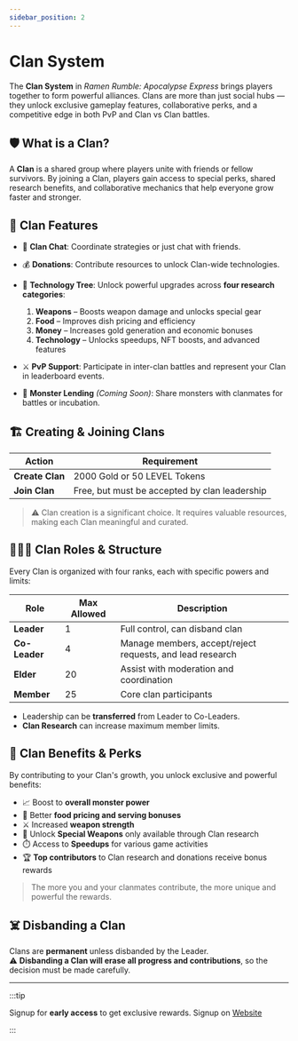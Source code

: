```yaml
---
sidebar_position: 2
---
```


# Clan System

The **Clan System** in _Ramen Rumble: Apocalypse Express_ brings players together to form powerful alliances. Clans are more than just social hubs — they unlock exclusive gameplay features, collaborative perks, and a competitive edge in both PvP and Clan vs Clan battles.

## 🛡️ What is a Clan?

A **Clan** is a shared group where players unite with friends or fellow survivors. By joining a Clan, players gain access to special perks, shared research benefits, and collaborative mechanics that help everyone grow faster and stronger.

## 🧩 Clan Features

- 💬 **Clan Chat**: Coordinate strategies or just chat with friends.
- 💰 **Donations**: Contribute resources to unlock Clan-wide technologies.
- 🔬 **Technology Tree**: Unlock powerful upgrades across **four research categories**:

  1. **Weapons** – Boosts weapon damage and unlocks special gear
  2. **Food** – Improves dish pricing and efficiency
  3. **Money** – Increases gold generation and economic bonuses
  4. **Technology** – Unlocks speedups, NFT boosts, and advanced features

- ⚔️ **PvP Support**: Participate in inter-clan battles and represent your Clan in leaderboard events.
- 🧬 **Monster Lending** _(Coming Soon)_: Share monsters with clanmates for battles or incubation.

## 🏗️ Creating & Joining Clans

| Action          | Requirement                                   |
| --------------- | --------------------------------------------- |
| **Create Clan** | 2000 Gold or 50 LEVEL Tokens                  |
| **Join Clan**   | Free, but must be accepted by clan leadership |

> ⚠️ Clan creation is a significant choice. It requires valuable resources, making each Clan meaningful and curated.

## 🧑‍🤝‍🧑 Clan Roles & Structure

Every Clan is organized with four ranks, each with specific powers and limits:

| Role          | Max Allowed | Description                                               |
| ------------- | ----------- | --------------------------------------------------------- |
| **Leader**    | 1           | Full control, can disband clan                            |
| **Co-Leader** | 4           | Manage members, accept/reject requests, and lead research |
| **Elder**     | 20          | Assist with moderation and coordination                   |
| **Member**    | 25          | Core clan participants                                    |

- Leadership can be **transferred** from Leader to Co-Leaders.
- **Clan Research** can increase maximum member limits.

## 🎁 Clan Benefits & Perks

By contributing to your Clan's growth, you unlock exclusive and powerful benefits:

- 📈 Boost to **overall monster power**
- 🍜 Better **food pricing and serving bonuses**
- ⚔️ Increased **weapon strength**
- 💎 Unlock **Special Weapons** only available through Clan research
- ⏱️ Access to **Speedups** for various game activities
- 🏆 **Top contributors** to Clan research and donations receive bonus rewards

> The more you and your clanmates contribute, the more unique and powerful the rewards.

## ☠️ Disbanding a Clan

Clans are **permanent** unless disbanded by the Leader.  
⚠️ **Disbanding a Clan will erase all progress and contributions**, so the decision must be made carefully.

---

:::tip

Signup for **early access** to get exclusive rewards. Signup on [Website](https://ramenrumble.com/)

:::
